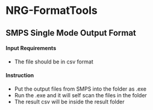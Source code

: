 # NRG-FormatTools
## SMPS Single Mode Output Format
#### Input Requirements
+ The file should be in csv format
#### Instruction
+ Put the output files from SMPS into the folder as .exe
+ Run the .exe and it will self scan the files in the folder
+ The result csv will be inside the result folder


